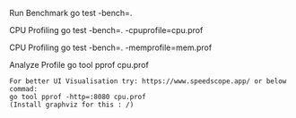 Run Benchmark
go test -bench=.

CPU Profiling
go test -bench=. -cpuprofile=cpu.prof

CPU Profiling
go test -bench=. -memprofile=mem.prof

Analyze Profile
go tool pprof cpu.prof

    For better UI Visualisation try: https://www.speedscope.app/ or below commad: 
    go tool pprof -http=:8080 cpu.prof
    (Install graphviz for this : /)
